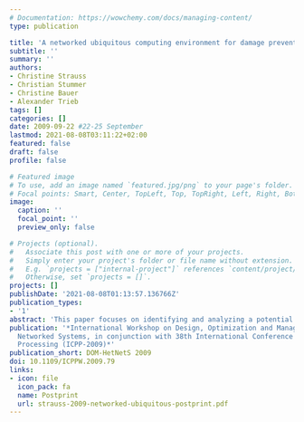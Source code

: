 ```yaml
---
# Documentation: https://wowchemy.com/docs/managing-content/
type: publication

title: 'A networked ubiquitous computing environment for damage prevention: a decision support framework for the insurance sector'
subtitle: ''
summary: ''
authors:
- Christine Strauss
- Christian Stummer
- Christine Bauer
- Alexander Trieb
tags: []
categories: []
date: 2009-09-22 #22-25 September
lastmod: 2021-08-08T03:11:22+02:00
featured: false
draft: false
profile: false

# Featured image
# To use, add an image named `featured.jpg/png` to your page's folder.
# Focal points: Smart, Center, TopLeft, Top, TopRight, Left, Right, BottomLeft, Bottom, BottomRight.
image:
  caption: ''
  focal_point: ''
  preview_only: false

# Projects (optional).
#   Associate this post with one or more of your projects.
#   Simply enter your project's folder or file name without extension.
#   E.g. `projects = ["internal-project"]` references `content/project/deep-learning/index.md`.
#   Otherwise, set `projects = []`.
projects: []
publishDate: '2021-08-08T01:13:57.136766Z'
publication_types:
- '1'
abstract: 'This paper focuses on identifying and analyzing a potential innovative application for the insurance industry through the use of networked ubiquitous computing environment. In particular, it will describe damage prevention as an exemplary application of ubiquitous computing in the insurance sector. With respect to such an implementation for damage prevention, this paper presents a framework for decision support, considering cost drivers, indicators, parameters, and other influencing factors.'
publication: '*International Workshop on Design, Optimization and Management of Heterogeneous
  Networked Systems, in conjunction with 38th International Conference on Parallel
  Processing (ICPP-2009)*'
publication_short: DOM-HetNetS 2009
doi: 10.1109/ICPPW.2009.79
links:
- icon: file
  icon_pack: fa
  name: Postprint
  url: strauss-2009-networked-ubiquitous-postprint.pdf
---
```

